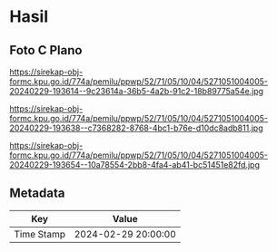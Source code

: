 # Hasil

## Foto C Plano

https://sirekap-obj-formc.kpu.go.id/774a/pemilu/ppwp/52/71/05/10/04/5271051004005-20240229-193614--9c23614a-36b5-4a2b-91c2-18b89775a54e.jpg

https://sirekap-obj-formc.kpu.go.id/774a/pemilu/ppwp/52/71/05/10/04/5271051004005-20240229-193638--c7368282-8768-4bc1-b76e-d10dc8adb811.jpg

https://sirekap-obj-formc.kpu.go.id/774a/pemilu/ppwp/52/71/05/10/04/5271051004005-20240229-193654--10a78554-2bb8-4fa4-ab41-bc51451e82fd.jpg


## Metadata

| Key        | Value               |
| ---------- | ------------------- |
| Time Stamp | 2024-02-29 20:00:00 |



